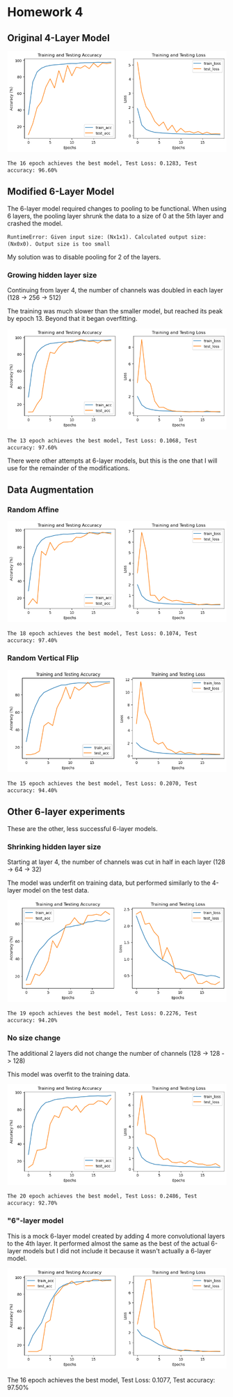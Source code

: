 # Homework 4

## Original 4-Layer Model

![4-layer model](4-layer-model.png)

```
The 16 epoch achieves the best model, Test Loss: 0.1283, Test accuracy: 96.60%
```

## Modified 6-Layer Model

The 6-layer model required changes to pooling to be functional. When using 6 layers, the pooling layer shrunk the data to a size of 0 at the 5th layer and crashed the model.

```
RuntimeError: Given input size: (Nx1x1). Calculated output size: (Nx0x0). Output size is too small
```

My solution was to disable pooling for 2 of the layers.

### Growing hidden layer size

Continuing from layer 4, the number of channels was doubled in each layer (128 -> 256 -> 512)

The training was much slower than the smaller model, but reached its peak by epoch 13. Beyond that it began overfitting.

![6-layer model growing](6-layer-model-grow.png)

```
The 13 epoch achieves the best model, Test Loss: 0.1068, Test accuracy: 97.60%
```

There were other attempts at 6-layer models, but this is the one that I will use for the remainder of the modifications.

## Data Augmentation

### Random Affine

![Random Affine](random-affine.png)

```
The 18 epoch achieves the best model, Test Loss: 0.1074, Test accuracy: 97.40%
```

### Random Vertical Flip

![Random Vertical Flip](random-vertical-flip.png)

```
The 15 epoch achieves the best model, Test Loss: 0.2070, Test accuracy: 94.40%
```

## Other 6-layer experiments

These are the other, less successful 6-layer models.

### Shrinking hidden layer size

Starting at layer 4, the number of channels was cut in half in each layer (128 -> 64 -> 32)

The model was underfit on training data, but performed similarly to the 4-layer model on the test data.

![6-layer model shrinking](6-layer-model-shrink.png)

```
The 19 epoch achieves the best model, Test Loss: 0.2276, Test accuracy: 94.20%
```

### No size change

The additional 2 layers did not change the number of channels (128 -> 128 -> 128)

This model was overfit to the training data.

![6-layer model same size](6-layer-model-same-size.png)

```
The 20 epoch achieves the best model, Test Loss: 0.2486, Test accuracy: 92.70%
```

### "6"-layer model

This is a mock 6-layer model created by adding 4 more convolutional layers to the 4th layer. It performed almost the same as the best of the actual 6-layer models but I did not include it because it wasn't actually a 6-layer model.

![6-layer model growing](4-layer-model-4-extra.png)

The 16 epoch achieves the best model, Test Loss: 0.1077, Test accuracy: 97.50%
